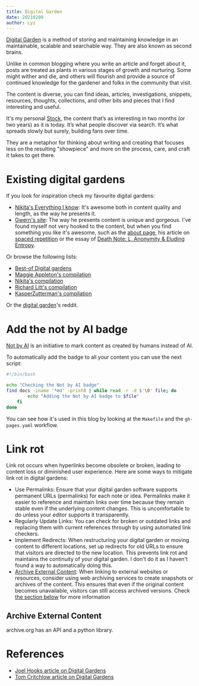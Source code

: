 ```yaml
---
title: Digital Garden
date: 20210209
author: Lyz
---
```


[Digital Garden](https://joelhooks.com/digital-garden) is a method of storing
 and maintaining knowledge in an maintainable, scalable and searchable way. They
 are also known as second brains.

Unlike in common blogging where you write an article and forget about it, posts
are treated as plants in various stages of growth and nurturing. Some might
wither and die, and others will flourish and provide a source of continued
knowledge for the gardener and folks in the community that visit.

The content is diverse, you can find ideas, articles, investigations, snippets,
resources, thoughts, collections, and other bits and pieces that I find
interesting and useful.

It's my personal [Stock](http://snarkmarket.com/2010/4890), the content that’s
as interesting in two months (or two years) as it is today. It’s what people
discover via search. It’s what spreads slowly but surely, building fans over
time.

They are a metaphor for thinking about writing and creating that focuses less on
the resulting "showpiece" and more on the process, care, and craft it takes to
get there.

# Existing digital gardens

If you look for inspiration check my favourite digital gardens:

* [Nikita's Everything I know](https://wiki.nikitavoloboev.xyz): It's awesome
    both in content quality and length, as the way he presents it.
* [Gwern's site](https://www.gwern.net/index): The way he presents content is
    unique and gorgeous. I've found myself not very hooked to the content, but
    when you find something you like it's awesome, such as the [about
    page](https://www.gwern.net/About), his article on
    [spaced repetition](https://www.gwern.net/Spaced-repetition) or the essay
    of [Death Note: L, Anonymity & Eluding
    Entropy](https://www.gwern.net/Death-Note-Anonymity).

Or browse the following lists:

* [Best-of Digital gardens](https://github.com/lyz-code/best-of-digital-gardens)
* [Maggie Appleton's compilation](https://github.com/MaggieAppleton/digital-gardeners)
* [Nikita's
    compilation](https://wiki.nikitavoloboev.xyz/other/wiki-workflow#similar-wikis-i-liked)
* [Richard Litt's compilation](https://github.com/RichardLitt/meta-knowledge)
* [KasperZutterman's compilation](https://github.com/KasperZutterman/Second-Brain)

Or the [digital garden](https://www.reddit.com/r/DigitalGardens/)'s reddit.
# Add the not by AI badge

[Not by AI](https://notbyai.fyi/) is an initiative to mark content as created by humans instead of AI.

To automatically add the badge to all your content you can use the next script:

```bash 
#!/bin/bash

echo "Checking the Not by AI badge"
find docs -iname '*md' -print0 | while read -r -d $'\0' file; do
		echo "Adding the Not by AI badge to $file"
	fi
done
```
You can see how it's used in this blog by looking at the `Makefile` and the `gh-pages.yaml` workflow.
# Link rot
Link rot occurs when hyperlinks become obsolete or broken, leading to content loss or diminished user experience. Here are some ways to mitigate link rot in digital gardens:

- Use Permalinks: Ensure that your digital garden software supports permanent URLs (permalinks) for each note or idea. Permalinks make it easier to reference and maintain links over time because they remain stable even if the underlying content changes. This is uncomfortable to do unless your editor supports it transparently.
- Regularly Update Links: You can check for broken or outdated links and replacing them with current references through by using automated link checkers.
- Implement Redirects: When restructuring your digital garden or moving content to different locations, set up redirects for old URLs to ensure that visitors are directed to the new location. This prevents link rot and maintains the continuity of your digital garden. I don't do it as I haven't found a way to automatically doing this.
- [Archive External Content](#archive-external-content): When linking to external websites or resources, consider using web archiving services to create snapshots or archives of the content. This ensures that even if the original content becomes unavailable, visitors can still access archived versions. Check [the section below](#archive-external-content) for more information

## Archive External Content
archive.org has an API and a python library.
# References

* [Joel Hooks article on Digital Gardens](https://joelhooks.com/digital-garden)
* [Tom Critchlow article on Digital Gardens](https://tomcritchlow.com/2019/02/17/building-digital-garden/)
